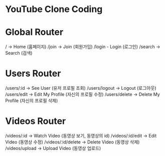 # YouTube Clone Coding

# Global Router

/ -> Home (홈페이지)
/join -> Join (회원가입)
/login - Login (로그인)
/search -> Search (검색)

# Users Router

/users/:id -> See User (유저 프로필 조회)
/users/logout -> Logout (로그아웃)
/users/edit -> Edit My Profile (자신의 프로필 수정)
/users/delete -> Delete My Profile (자신의 프로필 삭제)

# Videos Router

/videos/:id -> Watch Video (동영상 보기, 동영상의 id)
/videos/:id/edit -> Edit Video (동영상 수정)
/videos/:id/delete -> Delete Video (동영상 삭제)
/videos/upload -> Upload Video (동영상 업로드)

